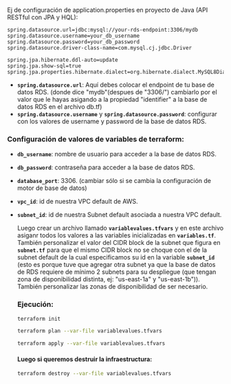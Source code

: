 Ej de configuración de application.properties en proyecto de Java (API RESTful con JPA y HQL):

```properties
spring.datasource.url=jdbc:mysql://your-rds-endpoint:3306/mydb
spring.datasource.username=your_db_username
spring.datasource.password=your_db_password
spring.datasource.driver-class-name=com.mysql.cj.jdbc.Driver

spring.jpa.hibernate.ddl-auto=update
spring.jpa.show-sql=true
spring.jpa.properties.hibernate.dialect=org.hibernate.dialect.MySQL8Dialect
```

- **`spring.datasource.url`**: Aquí debes colocar el endpoint de tu base de datos RDS. (donde dice "mydb"(despues de "3306/") cambiarlo por el valor que le hayas asigando a la propiedad "identifier" a la base de datos RDS en el archivo db.tf)
- **`spring.datasource.username`** y **`spring.datasource.password`**: configurar con los valores de username y password de la base de datos RDS.

### Configuración de valores de variables de terraform:

- **`db_username`**: nombre de usuario para acceder a la base de datos RDS.
- **`db_password`**: contraseña para acceder a la base de datos RDS.
- **`database_port`**: 3306. (cambiar sólo si se cambia la configuración de motor de base de datos)
- **`vpc_id`**: id de nuestra VPC default de AWS.
- **`subnet_id`**: id de nuestra Subnet default asociada a nuestra VPC default.

  Luego crear un archivo llamado **`variablevalues.tfvars`** y en este archivo asiganr todos los valores a las variables inicializadas en **`variables.tf`**.
  También personalizar el valor del CIDR block de la subnet que figura en **`subnet.tf`** para que el mismo CIDR block no se choque con el de la subnet default de la cual especificamos su id en la variable **`subnet_id`** (esto es porque tuve que agregar otra subnet ya que la base de datos de RDS requiere de mínimo 2 subnets para su despliegue (que tengan zona de disponibilidad distinta, ej: "us-east-1a" y "us-east-1b")). También personalizar las zonas de disponibilidad de ser necesario.

  ### Ejecución:

  ```bash
  terraform init
  ```

  ```bash
  terraform plan --var-file variablevalues.tfvars
  ```

  ```bash
  terraform apply --var-file variablevalues.tfvars
  ```

  #### Luego si queremos destruir la infraestructura:

  ```bash
  terraform destroy --var-file variablevalues.tfvars
  ```
